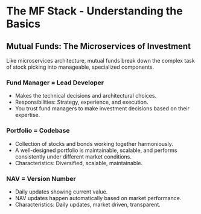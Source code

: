 # The MF Stack - Understanding the Basics
## Mutual Funds: The Microservices of Investment

Like microservices architecture, mutual funds break down the complex task of stock picking into manageable, specialized components.

### Fund Manager = Lead Developer
- Makes the technical decisions and architectural choices.
- Responsibilities: Strategy, experience, and execution.
- You trust fund managers to make investment decisions based on their expertise.

### Portfolio = Codebase
- Collection of stocks and bonds working together harmoniously.
- A well-designed portfolio is maintainable, scalable, and performs consistently under different market conditions.
- Characteristics: Diversified, scalable, maintainable.

### NAV = Version Number
- Daily updates showing current value.
- NAV updates happen automatically based on market performance.
- Characteristics: Daily updates, market driven, transparent.
